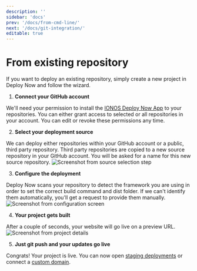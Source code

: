 ```yaml
---
description: ''
sidebar: 'docs'
prev: '/docs/from-cmd-line/'
next: '/docs/git-integration/'
editable: true
---
```


# From existing repository

If you want to deploy an existing repository, simply create a new project in Deploy Now and follow the wizard. 

1. **Connect your GitHub account** 

We'll need your permission to install the [IONOS Deploy Now App](https://github.com/apps/ionos-deploy-now) to your repositories. You can either grant access to selected or all repositories in your account. You can edit or revoke these permissions any time.
    
2. **Select your deployment source**

We can deploy either repositories within your GitHub account or a public, third party repository. Third party repositories are copied to a new source repository in your GitHub account. You will be asked for a name for this new source repository. 
![Screenshot from source selection step](/source-selection.jpg)  
  
3. **Configure the deployment**

Deploy Now scans your repository to detect the framework you are using in order to set the correct build command and dist folder. If we can't identify them automatically, you'll get a request to provide them manually.
![Screenshot from configuration screen](/confirm-configuration.jpg)

4. **Your project gets built** 

After a couple of seconds, your website will go live on a preview URL. 
![Screenshot from project details](/project-details.jpg)

5. **Just git push and your updates go live** 

Congrats! Your project is live. You can now open [staging deployments](/docs/staging-deployments/) or connect a [custom domain](/docs/domain-tls/).
